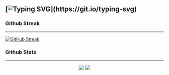 

[![Typing SVG](https://readme-typing-svg.demolab.com?font=Dancing+Script&weight=900&size=24&duration=4000&pause=840&color=F8F8F8FF&background=000000FF&vCenter=true&width=1000&height=83&lines=Hello%2C+This+is+Gideon+Kiprono+Kipkemoi.;I+am+a+Web+Developer.;I+have+skills+in+Full+stack+web+development.;My+Tech+stack:+HTML,+CSS,+JS+for+Frontend.;SQL,+Express+JS+and+Node+JS+for+backend.)](https://git.io/typing-svg)
----------------------------------------------------------------------------------------------------------------------------

### Github Streak
----------------------------------------------------------------------------------------------------------------------------
[![GitHub Streak](https://github-readme-streak-stats.herokuapp.com?user=Gideon-Kiprono&theme=radical&hide_border=true)](https://git.io/streak-stats)

### Github Stats
----------------------------------------------------------------------------------------------------------------------------
<p align = "center">
  <img  src = "https://github-readme-stats.vercel.app/api?username=Gideon-Kiprono&show_icons=true&theme=radical&line_height=27">
  <img src = "https://github-readme-stats.vercel.app/api/top-langs/?username=Gideon-Kiprono&hide=jupyter+notebook,dart,djang,scss,pythonless&theme=radical">
</p>
